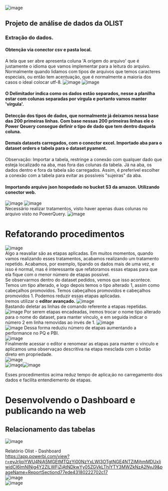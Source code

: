 ![image](https://github.com/ademarionobre/PowerBI/assets/92057489/1e5ece79-031f-441d-8d9a-e51578e1013b)

## Projeto de análise de dados da OLIST

### Extração do dados.
#### Obtenção via conector csv e pasta local. 

A tela que ser abre apresenta coluna 'A origem do arquivo' que é justamente o idioma que vamos implementar para a leitura do arquivo. Normalmente quando lidamos com tipos de arquivos que temos caracteres especiais, ou então tem acentuação, que é normalmente a maioria dos casos o ideal colocar utf-8.
![image](https://github.com/ademarionobre/PowerBI/assets/92057489/8598df65-bb4d-4150-956c-98a96e0a330c)
![image](https://github.com/ademarionobre/PowerBI/assets/92057489/4beafc65-366f-4f74-9524-066f44e67961)

#### O Delimitador indica como os dados estão separados, nesse a planilha estar com colunas separadas por vírgula e portanto vamos manter 'virgula'.

#### Detecção dos tipos de dados, que normalmente já deixamos nessa base das 200 primeiras linhas. Com base nessas 200 primeiras linhas ele o Power Qeuery consegue definir o tipo de dado que tem dentro daquela coluna.

#### Demais datasets carregados, com o conector excel. Importado aba para o dataset orders e tabela para o dataset pyament.  

Observação: Importar a tabela, restringe a conexão com qualquer dado que esteja localizado na aba, mas fora das colunas da tabela. Já na aba, os dados dentro e fora da tabela são carregados. Assim, é preferível escolher a conexão com a tabela para evitar as possíveis "sujeiras" da aba.

#### Importando arquivo json hospedado no bucket S3 da amazon. Utilizando conector web.
![image](https://github.com/ademarionobre/PowerBI/assets/92057489/cdd86770-b6ec-45ef-9433-7ba7480dd981)
![image](https://github.com/ademarionobre/PowerBI/assets/92057489/0bd4e4e2-23b0-49a4-93a1-d11121593a8f)  
Necessário realizar tratamentos, visto haver apenas duas colunas no arquivo visto no PowerQuery.
![image](https://github.com/ademarionobre/PowerBI/assets/92057489/31cc2709-d5e5-415c-b0e4-aadf09d27dd2)

# Refatorando procedimentos

![image](https://github.com/ademarionobre/PowerBI/assets/92057489/a12a50b6-6193-4ffe-89cf-6e2a16073fcc)  
Algo a reavaliar são as etapas aplicadas. Em muitos momentos, quando vamos realizando esses tratamentos, acabamos realizando um tratamento repetido. Acabamos, por exemplo, tipando os dados mais de uma vez, e isso é normal, mas é interessante que refatoramos essas etapas para que ela fique com o menor número de etapas possível.  
Se observarmos dentro do dataset pedidos, vemos que isso acontece. Temos um tipo alterado, e logo depois temos o tipo alterado 1, assim como cabeçalhos promovidos. Temos cabeçalhos promovidos e cabeçalhos promovidos 1. Podemos reduzir essas etapas aplicadas.   
Iremos utilizar o **editor avançado.**
![image](https://github.com/ademarionobre/PowerBI/assets/92057489/db15e7e3-99a6-44a2-b121-f32fec89e878)  
Bastando deletar as linhas de comando referente a etapas repetidas.  
![image](https://github.com/ademarionobre/PowerBI/assets/92057489/d1052826-c36c-4742-a37a-a12f73c1e9ea)
Por serem etapas encadeadas, iremos trocar o nome tipo alterado para o nome do dataset, para manter vínculo, e em seguida indicar o número 2 em linha removidas ao invés de 1.
![image](https://github.com/ademarionobre/PowerBI/assets/92057489/99df4a8f-ec1b-4179-a52b-4e6b091f740b)  
![image](https://github.com/ademarionobre/PowerBI/assets/92057489/dc468601-4122-4eff-b4ac-0665c7f64996)
Dessa forma reduziu número de etapas aumentando a performance no PQ e PBI.  
![image](https://github.com/ademarionobre/PowerBI/assets/92057489/64560101-cf89-4399-9cf0-d906cf2264fa)  
Finalmente acessar o editor e renomear as etapas para manter o vínculo e aplicamos uma observaçao descritiva na etapa mesclada com o botão direto em propriedade.  
![image](https://github.com/ademarionobre/PowerBI/assets/92057489/4343fb4c-58da-4ccc-9c45-1402486272f9)  
![image](https://github.com/ademarionobre/PowerBI/assets/92057489/a0c01793-3d4e-41f3-97e3-1b1c6c839030)![image](https://github.com/ademarionobre/PowerBI/assets/92057489/34250a19-f36c-4d14-965d-efeb96f6e435)

Esses procedimentos acima reduz tempo de aplica;áo no carregamento dos dados e facilita entendiemento de etapas.

# Desenvolvendo o Dashboard e publicando na web
## Relacionamento das tabelas  
![image](https://github.com/ademarionobre/PowerBI/assets/92057489/6ff9d70b-b2e9-41ee-8c54-e3a4e9b8af27)

Relatório Olist - Dashboard  
https://app.powerbi.com/view?r=eyJrIjoiYWU4NjA5MGEtMTQzYi00NzYxLWI3OTgtNGE4NTZiMjhmMDUxIiwidCI6ImNlNjg4Y2ZlLWFjZjAtNDkwYy05ZGVkLThlYTY3MWZkNzA2NyJ9&pageName=ReportSectiond77ede43180222702c17  
![image](https://github.com/ademarionobre/PowerBI/assets/92057489/abecc2bf-6ce5-4197-8e01-ce2d438d51ad)  
![image](https://github.com/ademarionobre/PowerBI/assets/92057489/e82ce854-7268-4c2f-b007-d084d9faadfc)



